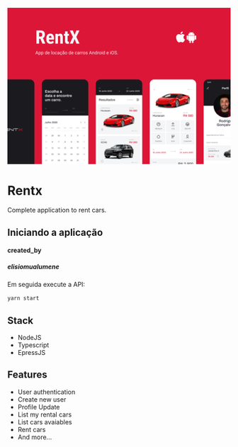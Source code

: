 ![App Screenshot](.github/cover.png)

# Rentx
Complete application to rent cars.

## Iniciando a aplicação
#### created_by
##### elisiomualumene
Em seguida execute a API:

```bash
yarn start
```
## Stack

- NodeJS
- Typescript
- EpressJS

## Features

- User authentication 
- Create new user
- Profile Update
- List my rental cars
- List cars avaiables
- Rent cars
- And more...
